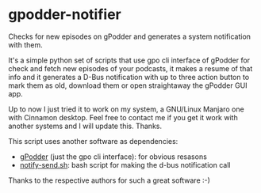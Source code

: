 # gpodder-notifier
Checks for new episodes on gPodder and generates a system notification with them.

It's a simple python set of scripts that use gpo cli interface of gPodder for check and fetch new episodes of your podcasts, it makes a resume of that info and it generates a D-Bus notification with up to three action button to mark them as old, download them or open straightaway the gPodder GUI app.

Up to now I just tried it to work on my system, a GNU/Linux Manjaro one with Cinnamon desktop. Feel free to contact me if you get it work with another systems and I will update this. Thanks.

This script uses another software as dependencies:
- [gPodder](https://gpodder.github.io) (just the gpo cli interface): for obvious resasons
- [notify-send.sh](https://github.com/vlevit/notify-send.sh): bash script for making the d-bus notification call

Thanks to the respective authors for such a great software :-)
 
